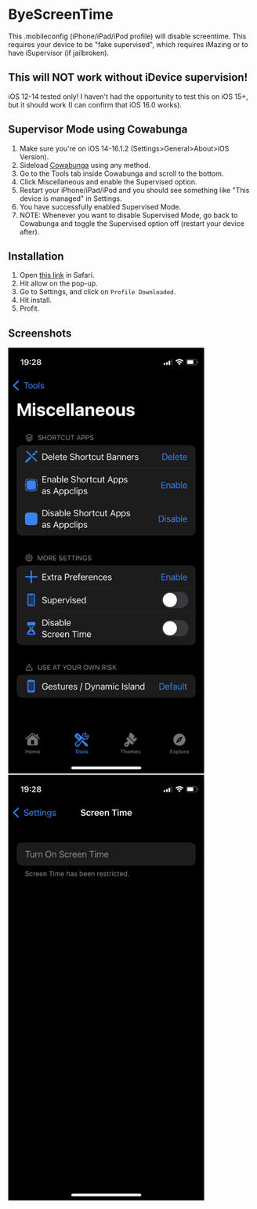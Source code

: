 # ByeScreenTime
This .mobileconfig (iPhone/iPad/iPod profile) will disable screentime. This requires your device to be "fake supervised", which requires iMazing or to have iSupervisor (if jailbroken).
## This will NOT work without iDevice supervision!
iOS 12-14 tested only! I haven't had the opportunity to test this on iOS 15+, but it should work (I can confirm that iOS 16.0 works).


## Supervisor Mode using Cowabunga
1. Make sure you're on iOS 14-16.1.2 (Settings>General>About>iOS Version).
2. Sideload [Cowabunga](https://github.com/leminlimez/Cowabunga/releases/latest) using any method.
3. Go to the Tools tab inside Cowabunga and scroll to the bottom.
4. Click Miscellaneous and enable the Supervised option.
5. Restart your iPhone/iPad/iPod and you should see something like "This device is managed" in Settings.
6. You have successfully enabled Supervised Mode.
7. NOTE: Whenever you want to disable Supervised Mode, go back to Cowabunga and toggle the Supervised option off (restart your device after).

## Installation
1. Open [this link](https://raw.githubusercontent.com/singlekeycap/ByeScreenTime/master/ByeScreenTime.mobileconfig) in Safari.
2. Hit allow on the pop-up.
3. Go to Settings, and click on `Profile Downloaded`.
4. Hit install.
5. Profit.

## Screenshots

<p float="left">
    <img src="https://github.com/ultimatechadguy/ByeScreenTime/blob/master/IMG_1920.PNG" width="400" />
    <img src="https://github.com/ultimatechadguy/ByeScreenTime/blob/master/IMG_1921.PNG" width="400" />
<p>
